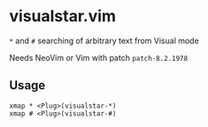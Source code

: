 # visualstar.vim

`*` and `#` searching of arbitrary text from Visual mode

Needs NeoVim or Vim with patch `patch-8.2.1978`

## Usage

```vim
xmap * <Plug>(visualstar-*)
xmap # <Plug>(visualstar-#)
```
